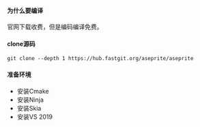 #### 为什么要编译

官网下载收费，但是编码编译免费。

#### clone源码
```
git clone --depth 1 https://hub.fastgit.org/aseprite/aseprite
```

#### 准备环境

- 安装Cmake
- 安装Ninja
- 安装Skia
- 安装VS 2019

